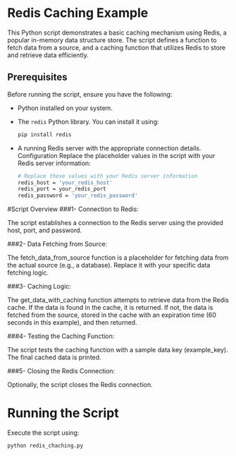 # Redis Caching Example

This Python script demonstrates a basic caching mechanism using Redis, a popular in-memory data structure store. The script defines a function to fetch data from a source, and a caching function that utilizes Redis to store and retrieve data efficiently.

## Prerequisites

Before running the script, ensure you have the following:

- Python installed on your system.
- The `redis` Python library. You can install it using:

  ```bash
  pip install redis
* A running Redis server with the appropriate connection details.
Configuration
Replace the placeholder values in the script with your Redis server information:
    ```bash
    # Replace these values with your Redis server information
    redis_host = 'your_redis_host'
    redis_port = your_redis_port
    redis_password = 'your_redis_password'
#Script Overview
###1- Connection to Redis:

The script establishes a connection to the Redis server using the provided host, port, and password.


###2- Data Fetching from Source:

The fetch_data_from_source function is a placeholder for fetching data from the actual source (e.g., a database). Replace it with your specific data fetching logic.

###3- Caching Logic:

The get_data_with_caching function attempts to retrieve data from the Redis cache.
If the data is found in the cache, it is returned.
If not, the data is fetched from the source, stored in the cache with an expiration time (60 seconds in this example), and then returned.

###4- Testing the Caching Function:

The script tests the caching function with a sample data key (example_key).
The final cached data is printed.

###5- Closing the Redis Connection:

Optionally, the script closes the Redis connection.

# Running the Script
Execute the script using:
   ```bash
python redis_chaching.py
